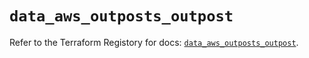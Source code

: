 # `data_aws_outposts_outpost`

Refer to the Terraform Registory for docs: [`data_aws_outposts_outpost`](https://www.terraform.io/docs/providers/aws/d/outposts_outpost).
